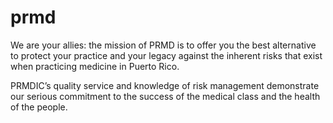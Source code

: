 # prmd
We are your allies: the mission of PRMD is to offer you the best alternative to protect your practice and your legacy against the inherent risks that exist when practicing medicine in Puerto Rico. 

PRMDIC’s quality service and knowledge of risk management demonstrate our serious commitment to the success of the medical class and the health of the people.
